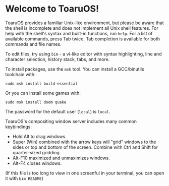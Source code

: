 # Welcome to ToaruOS!

ToaruOS provides a familiar Unix-like environment, but please be
aware that the shell is incomplete and does not implement all Unix
shell features. For help with the shell's syntax and built-in
functions, run `help`. For a list of available commands, press Tab
twice. Tab completion is available for both commands and file names.

To edit files, try using `bim` - a vi-like editor with syntax
highlighting, line and character selection, history stack, tabs, and more.

To install packages, use the `msk` tool. You can install a GCC/binutils
toolchain with:

    sudo msk install build-essential

Or you can install some games with:

    sudo msk install doom quake

The password for the default user (`local`) is `local`.

ToaruOS's compositing window server includes many common keybindings:
- Hold Alt to drag windows.
- Super (Win) combined with the arrow keys will "grid" windows to the
  sides or top and bottom of the screen. Combine with Ctrl and Shift
  for quarter-sized gridding.
- Alt-F10 maximized and unmaximizes windows.
- Alt-F4 closes windows.

(If this file is too long to view in one screenful in your terminal,
 you can open it with `bim README`)
